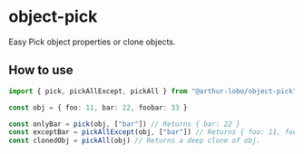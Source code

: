 # object-pick

Easy Pick object properties or clone objects.

## How to use

```ts
import { pick, pickAllExcept, pickAll } from "@arthur-lobo/object-pick"

const obj = { foo: 11, bar: 22, foobar: 33 }

const onlyBar = pick(obj, ["bar"]) // Returns { bar: 22 }
const exceptBar = pickAllExcept(obj, ["bar"]) // Returns { foo: 11, foobar: 33 }
const clonedObj = pickAll(obj) // Returns a deep clone of obj.
```